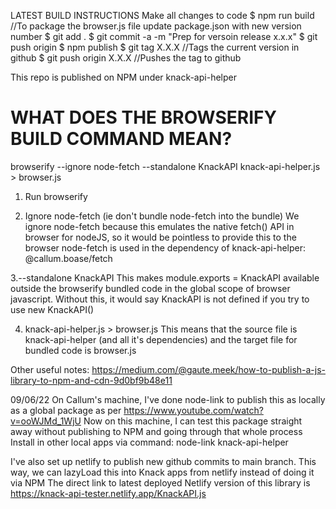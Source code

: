LATEST BUILD INSTRUCTIONS
Make all changes to code
$ npm run build //To package the browser.js file
update package.json with new version number
$ git add .
$ git commit -a -m "Prep for versoin release x.x.x"
$ git push origin
$ npm publish
$ git tag X.X.X //Tags the current version in github
$ git push origin X.X.X //Pushes the tag to github

This repo is published on NPM under knack-api-helper

# WHAT DOES THE BROWSERIFY BUILD COMMAND MEAN?
browserify --ignore node-fetch --standalone KnackAPI knack-api-helper.js > browser.js

1. Run browserify

2. Ignore node-fetch (ie don't bundle node-fetch into the bundle)
We ignore node-fetch because this emulates the native fetch() API in browser for nodeJS, so it would be pointless to provide this to the browser
node-fetch is used in the dependency of knack-api-helper: @callum.boase/fetch

3.--standalone KnackAPI
This makes module.exports = KnackAPI available outside the browserify bundled code in the global scope of browser javascript.
Without this, it would say KnackAPI is not defined if you try to use new KnackAPI()

4. knack-api-helper.js > browser.js
This means that the source file is knack-api-helper (and all it's dependencies) and the target file for bundled code is browser.js

Other useful notes:
https://medium.com/@gaute.meek/how-to-publish-a-js-library-to-npm-and-cdn-9d0bf9b48e11 

09/06/22
On Callum's machine, I've done node-link to publish this as locally as a global package as per https://www.youtube.com/watch?v=ooWJMd_1WjU
Now on this machine, I can test this package straight away without publishing to NPM and going through that whole process
Install in other local apps via command: node-link knack-api-helper

I've also set up netlify to publish new github commits to main branch. This way, we can lazyLoad this into Knack apps from netlify
instead of doing it via NPM
The direct link to latest deployed Netlify version of this library is https://knack-api-tester.netlify.app/KnackAPI.js


